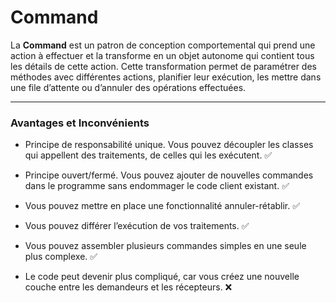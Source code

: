 # Command 

La **Command** est un patron de conception comportemental qui prend une action à effectuer et la transforme en un objet autonome qui contient tous les détails de cette action. Cette transformation permet de paramétrer des méthodes avec différentes actions, planifier leur exécution, les mettre dans une file d’attente ou d’annuler des opérations effectuées.

---
### Avantages et Inconvénients

- Principe de responsabilité unique. Vous pouvez découpler les classes qui appellent des traitements, de celles qui les exécutent. ✅
- Principe ouvert/fermé. Vous pouvez ajouter de nouvelles commandes dans le programme sans endommager le code client existant. ✅
- Vous pouvez mettre en place une fonctionnalité annuler-rétablir. ✅
- Vous pouvez différer l’exécution de vos traitements. ✅
- Vous pouvez assembler plusieurs commandes simples en une seule plus complexe. ✅

- Le code peut devenir plus compliqué, car vous créez une nouvelle couche entre les demandeurs et les récepteurs. ❌
